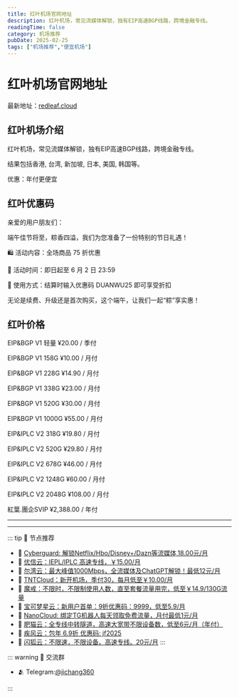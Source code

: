 ```yaml
---
title: 红叶机场官网地址
description: 红叶机场，常见流媒体解锁，独有EIP高速BGP线路，跨境金融专线。
readingTime: false
category: 机场推荐
pubDate: 2025-02-25
tags: ["机场推荐","便宜机场"]
---
```


# 红叶机场官网地址

最新地址：[redleaf.cloud](https://a.suola.link/youxinyun)

## 红叶机场介绍

红叶机场，常见流媒体解锁，独有EIP高速BGP线路，跨境金融专线。

结果包括香港, 台湾, 新加坡, 日本, 美国, 韩国等。

优惠：年付更便宜

## 红叶优惠码

亲爱的用户朋友们：

端午佳节将至，粽香四溢，我们为您准备了一份特别的节日礼遇！

🛍 活动内容：全场商品 75 折优惠

📅 活动时间：即日起至 6 月 2 日 23:59

🎁 使用方式：结算时输入优惠码 DUANWU25 即可享受折扣

无论是续费、升级还是首次购买，这个端午，让我们一起“粽”享实惠！

## 红叶价格

EIP&BGP V1 轻量 ¥20.00 / 季付

EIP&BGP V1 158G ¥10.00 / 月付

EIP&BGP V1 228G ¥14.90 / 月付

EIP&BGP V1 338G ¥23.00 / 月付

EIP&BGP V1 520G ¥30.00 / 月付
 
EIP&BGP V1 1000G ¥55.00 / 月付

EIP&IPLC V2 318G ¥19.80 / 月付

EIP&IPLC V2 520G ¥29.80 / 月付

EIP&IPLC V2 678G ¥46.00 / 月付

EIP&IPLC V2 1248G ¥60.00 / 月付

EIP&IPLC V2 2048G ¥108.00 / 月付

紅葉.團企SVIP ¥2,388.00 / 年付

---------
---------

::: tip 🎉 节点推荐
- 🚀 [Cyberguard: 解锁Netflix/Hbo/Disney+/Dazn等流媒体,18.00元/月](https://www.cyberguard.best/#/register?code=XsreC0T5)<br>
- 🚀 [优信云：IEPL/IPLC 高速专线，￥15.00/月](https://www.优信云.com/#/register?code=JRtE5uIV)<br>
- 🚀 [尔湾云：最大峰值1000Mbps，全流媒体及ChatGPT解锁！最低12元/月](https://erwan6.net/auth/register?code=BoObCd)<br>
- 🚀 [TNTCloud：新开机场，季付30，每月低至￥10.00/月](https://haibing822.tntvipaff.cc/#/register?code=GtjJVgml)<br>
- 🚀 [魔戒：不限时，不限制使用人数，直至套餐流量用完，低至￥14.9/130G流量](https://mojie.app/#/register?code=sSdtPtLo)<br>
- 🚀 [宝可梦星云：新用户首单：9折优惠码：9999，低至5.9/月 ](https://love.521pokemon.com/register?code=56ERkkxp)<br>
- 🚀 [NanoCloud: 绑定TG机器人每天领取免费流量，月付最低1元/月](https://edu.uodoo.bid/auth/register?code=JMiOQDHf)<br>
- 🚀 [肥猫云：全专线中转隧道，高速大宽带不限设备数，低至6元/月（年付）](https://fchb1188.fcvipaff.cc/register?aff=X1vZd2wf)<br>
- 🚀 [疾风云：包年 6.9折 优惠码: jf2025](https://homes.tr25.cn?code=ReCm)<br>
- 🚀 [闪狐云：不限速，不限设备。高速专线。20元/月](https://inv02.ffaff.cc/register?aff=WQApz2pv)
:::

::: warning  💬 交流群

- 🫂 Telegram:[@jichang360](https://t.me/jichang360)

:::
